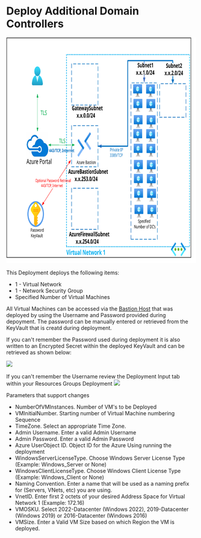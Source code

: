 # Deploy Additional Domain Controllers
<img src="./x_Images/SpecifiedDCCount.svg" height="600" width="800"/>

This Deployment deploys the following items:

- 1 - Virtual Network
- 1 - Network Security Group
- Specified Number of Virtual Machines

All Virtual Machines can be accessed via the [Bastion Host](https://docs.microsoft.com/en-us/azure/bastion/bastion-overview) that was deployed by using the Username and Password provided during depoyment.  The password can be manually entered or retrieved from the KeyVault that is creatd during deployment.

If you can't remember the Password used during deployment it is also written to an Encrypted Secret within the deployed KeyVault and can be retrieved as shown below:

<img src="./x_Images/DeploymentPassword.png" width="600"/>

If you can't remember the Username review the Deployment Input tab within your Resources Groups Deployment
<img src="./x_Images/DeploymentUsername.png" width="300"/>

Parameters that support changes
- NumberOfVMInstances.  Number of VM's to be Deployed
- VMInitialNumber.  Starting number of Virtual Machine numbering Sequence
- TimeZone.  Select an appropriate Time Zone.
- Admin Username.  Enter a valid Admin Username
- Admin Password.  Enter a valid Admin Password
- Azure UserObject ID.  Object ID for the Azure Using running the deployment
- WindowsServerLicenseType.  Choose Windows Server License Type (Example:  Windows_Server or None)
- WindowsClientLicenseType.  Choose Windows Client License Type (Example:  Windows_Client or None)
- Naming Convention. Enter a name that will be used as a naming prefix for (Servers, VNets, etc) you are using.
- VnetID.  Enter first 2 octets of your desired Address Space for Virtual Network 1 (Example:  172.16)
- VMOSKU. Select 2022-Datacenter (Windows 2022), 2019-Datacenter (Windows 2019) or 2016-Datacenter (Windows 2016)
- VMSize. Enter a Valid VM Size based on which Region the VM is deployed.
